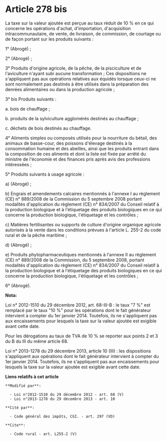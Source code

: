 # Article 278 bis

La taxe sur la valeur ajoutée est perçue au taux réduit de 10 % en ce qui concerne les opérations d'achat, d'importation,
d'acquisition intracommunautaire, de vente, de livraison, de commission, de courtage ou de façon portant sur les produits
suivants : 

1° (Abrogé) ; 

2° (Abrogé) ; 

3° Produits d'origine agricole, de la pêche, de la pisciculture et de l'aviculture n'ayant subi aucune transformation ; Ces
dispositions ne s'appliquent pas aux opérations relatives aux équidés lorsque ceux-ci ne sont normalement pas destinés à être
utilisés dans la préparation des denrées alimentaires ou dans la production agricole ; 

3° bis Produits suivants : 

a. bois de chauffage ; 

b. produits de la sylviculture agglomérés destinés au chauffage ; 

c. déchets de bois destinés au chauffage. 

4° Aliments simples ou composés utilisés pour la nourriture du bétail, des animaux de basse-cour, des poissons d'élevage
destinés à la consommation humaine et des abeilles, ainsi que les produits entrant dans la composition de ces aliments et
dont la liste est fixée par arrêté du ministre de l'économie et des finances pris après avis des professions intéressées ; 

5° Produits suivants à usage agricole : 

a) (Abrogé) ; 

b) Engrais et amendements calcaires mentionnés à l'annexe I au règlement (CE) n° 889/2008 de la Commission du 5 septembre
2008 portant modalités d'application du règlement (CE) n° 834/2007 du Conseil relatif à la production biologique et à
l'étiquetage des produits biologiques en ce qui concerne la production biologique, l'étiquetage et les contrôles ; 

c) Matières fertilisantes ou supports de culture d'origine organique agricole autorisés à la vente dans les conditions
prévues à l'article L. 255-2 du code rural et de la pêche maritime ; 

d) (Abrogé) ; 

e) Produits phytopharmaceutiques mentionnés à l'annexe II au règlement (CE) n° 889/2008 de la Commission, du 5 septembre
2008, portant modalités d'application du règlement (CE) n° 834/2007 du Conseil relatif à la production biologique et à
l'étiquetage des produits biologiques en ce qui concerne la production biologique, l'étiquetage et les contrôles ; 

6° (Abrogé).

**Nota:**

Loi n° 2012-1510 du 29 décembre 2012, art. 68-III-B : le taux "7 %" est remplacé par le taux "10 %" pour les opérations dont
le fait générateur intervient à compter du 1er janvier 2014. Toutefois, ils ne s'appliquent pas aux encaissements pour
lesquels la taxe sur la valeur ajoutée est exigible avant cette date. 

Pour les dérogations au taux de TVA de 10 % se reporter aux points 2 et 3 du B du III du même article 68. 

Loi n° 2013-1278 du 29 décembre 2013, article 10 (III) : les dispositions s'appliquent aux opérations dont le fait générateur
intervient à compter du 1er janvier 2014. Toutefois, ils ne s'appliquent pas aux encaissements pour lesquels la taxe sur la
valeur ajoutée est exigible avant cette date.

**Liens relatifs à cet article**

	**Modifié par**:

	  - Loi n°2012-1510 du 29 décembre 2012 - art. 68 (V)
	  - Loi n°2013-1278 du 29 décembre 2013 - art. 10

	**Cité par**:

	  - Code général des impôts, CGI. - art. 297 (VD)

	**Cite**:

	  - Code rural - art. L255-2 (V)
